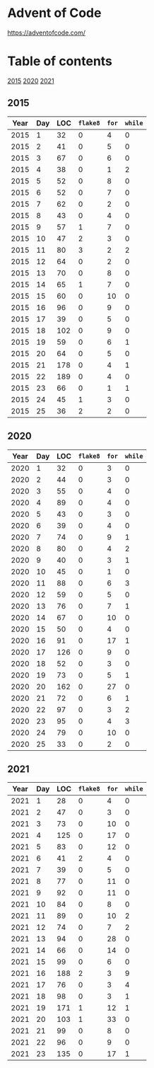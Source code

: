 # Advent of Code

https://adventofcode.com/

# Table of contents

[2015](#2015)
[2020](#2020)
[2021](#2021)

## 2015
Year | Day | LOC | `flake8` | `for` | `while`
--- | --- | --- | --- | --- | ---
2015 | 1 | 32 | 0 | 4 | 0
2015 | 2 | 41 | 0 | 5 | 0
2015 | 3 | 67 | 0 | 6 | 0
2015 | 4 | 38 | 0 | 1 | 2
2015 | 5 | 52 | 0 | 8 | 0
2015 | 6 | 52 | 0 | 7 | 0
2015 | 7 | 62 | 0 | 2 | 0
2015 | 8 | 43 | 0 | 4 | 0
2015 | 9 | 57 | 1 | 7 | 0
2015 | 10 | 47 | 2 | 3 | 0
2015 | 11 | 80 | 3 | 2 | 2
2015 | 12 | 64 | 0 | 2 | 0
2015 | 13 | 70 | 0 | 8 | 0
2015 | 14 | 65 | 1 | 7 | 0
2015 | 15 | 60 | 0 | 10 | 0
2015 | 16 | 96 | 0 | 9 | 0
2015 | 17 | 39 | 0 | 5 | 0
2015 | 18 | 102 | 0 | 9 | 0
2015 | 19 | 59 | 0 | 6 | 1
2015 | 20 | 64 | 0 | 5 | 0
2015 | 21 | 178 | 0 | 4 | 1
2015 | 22 | 189 | 0 | 4 | 0
2015 | 23 | 66 | 0 | 1 | 1
2015 | 24 | 45 | 1 | 3 | 0
2015 | 25 | 36 | 2 | 2 | 0

## 2020
Year | Day | LOC | `flake8` | `for` | `while`
--- | --- | --- | --- | --- | ---
2020 | 1 | 32 | 0 | 3 | 0
2020 | 2 | 44 | 0 | 3 | 0
2020 | 3 | 55 | 0 | 4 | 0
2020 | 4 | 89 | 0 | 4 | 0
2020 | 5 | 43 | 0 | 3 | 0
2020 | 6 | 39 | 0 | 4 | 0
2020 | 7 | 74 | 0 | 9 | 1
2020 | 8 | 80 | 0 | 4 | 2
2020 | 9 | 40 | 0 | 3 | 1
2020 | 10 | 45 | 0 | 1 | 0
2020 | 11 | 88 | 0 | 6 | 3
2020 | 12 | 59 | 0 | 5 | 0
2020 | 13 | 76 | 0 | 7 | 1
2020 | 14 | 67 | 0 | 10 | 0
2020 | 15 | 50 | 0 | 4 | 0
2020 | 16 | 91 | 0 | 17 | 1
2020 | 17 | 126 | 0 | 9 | 0
2020 | 18 | 52 | 0 | 3 | 0
2020 | 19 | 73 | 0 | 5 | 1
2020 | 20 | 162 | 0 | 27 | 0
2020 | 21 | 72 | 0 | 6 | 1
2020 | 22 | 97 | 0 | 3 | 2
2020 | 23 | 95 | 0 | 4 | 3
2020 | 24 | 79 | 0 | 10 | 0
2020 | 25 | 33 | 0 | 2 | 0

## 2021
Year | Day | LOC | `flake8` | `for` | `while`
--- | --- | --- | --- | --- | ---
2021 | 1 | 28 | 0 | 4 | 0
2021 | 2 | 47 | 0 | 3 | 0
2021 | 3 | 73 | 0 | 10 | 0
2021 | 4 | 125 | 0 | 17 | 0
2021 | 5 | 83 | 0 | 12 | 0
2021 | 6 | 41 | 2 | 4 | 0
2021 | 7 | 39 | 0 | 5 | 0
2021 | 8 | 77 | 0 | 11 | 0
2021 | 9 | 92 | 0 | 11 | 0
2021 | 10 | 84 | 0 | 8 | 0
2021 | 11 | 89 | 0 | 10 | 2
2021 | 12 | 74 | 0 | 7 | 2
2021 | 13 | 94 | 0 | 28 | 0
2021 | 14 | 66 | 0 | 14 | 0
2021 | 15 | 99 | 0 | 6 | 0
2021 | 16 | 188 | 2 | 3 | 9
2021 | 17 | 76 | 0 | 3 | 4
2021 | 18 | 98 | 0 | 3 | 1
2021 | 19 | 171 | 1 | 12 | 1
2021 | 20 | 103 | 1 | 33 | 0
2021 | 21 | 99 | 0 | 8 | 0
2021 | 22 | 96 | 0 | 9 | 0
2021 | 23 | 135 | 0 | 17 | 1


